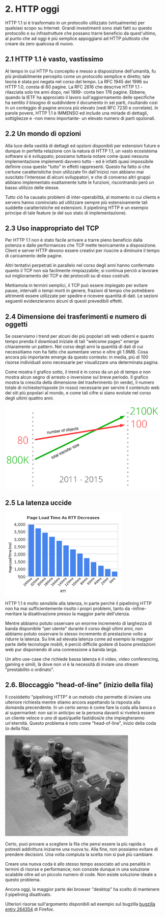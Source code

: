# 2. HTTP oggi

HTTP 1.1 si è trasformato in un protocollo utilizzato \(virtualmente\) per qualsiasi scopo su Internet. Grandi investimenti sono stati fatti su questo protocollo e su infrastrutture che possano trarre beneficio da quest'ultimo, al punto che ad oggi è più semplice appoggiarsi ad HTTP piuttosto che creare da zero qualcosa di nuovo.

## 2.1 HTTP 1.1 è vasto, vastissimo

Al tempo in cui HTTP fu concepito e messo a disposizione dell'umanità, fu più probabilmente percepito come un protocollo semplice e diretto; tale teoria è stata poi negata nel corso del tempo. La RFC 1945 del 1996 su HTTP 1.0, consta di 60 pagine. La RFC 2616 che descrive HTTP 1.1 -rilasciata solo tre anni dopo, nel 1999- conta ben 176 pagine. Ebbene, quando la IETF ha approciato il lavoro sull'aggiornamento delle specifiche ha sentito il bisogno di suddividere il documento in sei parti, risultando così in un conteggio di pagine ancora più elevato \(vedi RFC 7230 e correlate\). In parole povere, HTTP 1.1 è IMMENSO ed include una miriade di dettagli, sottigliezze e -non meno importante- un elevato numero di parti opzionali.

## 2.2 Un mondo di opzioni

Alla luce della vastità di dettagli ed opzioni disponibili per estensioni future e dunque in perfetta relazione con la natura di HTTP 1.1, un vasto ecosistema software si è sviluppato; possiamo tuttavia notare come quasi nessuna implementazione implementi davvero tutto - ed è infatti quasi impossibile definire cosa questo "tutto" in effetti rappresenti. Questo ha fatto sì che certune caratteristiche \(non utilizzate fin dall'inizio\) non abbiano mai suscitato l'interesse di alcuni sviluppatori, e che di converso altri gruppi abbiano implementato esattamente tutte le funzioni, riscontrando però un basso utilizzo delle stesse.

Tutto ciò ha causato problemi di inter-operabilità, al momento in cui clients e servers hanno cominciato ad utilizzare sempre più estensivamente tali suddette caratteristiche ed estensioni. Il pipelining HTTP è un esempio principe di tale feature \(e del suo stato di implementazione\).

## 2.3 Uso inappropriato del TCP

Per HTTP 1.1 non è stato facile arrivare a trarre pieno beneficio dalla potenza e dalle performances che TCP mette teoricamente a disposizione. Client e server HTTP devono essere creativi per riuscire a diminuire il tempo di caricamento delle pagine.

Altri tentativi perpetrati in parallelo nel corso degli anni hanno confermato quanto il TCP non sia facilmente rimpiazzabile; si continua perciò a lavorare sul miglioramento del TCP e dei protocolli su di esso costruiti.

Mettiamola in termini semplici, il TCP può essere impiegato per evitare pause, intervalli o tempi morti in genere, frazioni di tempo che potrebbero altrimenti essere utilizzate per spedire e ricevere quantità di dati. Le sezioni seguenti evidenzieranno alcuni di questi prevedibili effetti.

## 2.4 Dimensione dei trasferimenti e numero di oggetti

Se osserviamo i trend per alcuni dei più popolari siti web odierni e quanto tempo prenda il download iniziale di tali "welcome pages" emerge chiaramente un pattern. Nel corso degli anni la quantità di dati di cui necessitiamo non ha fatto che aumentare verso e oltre gli 1.9MB. Cosa ancora più importante emerge da questo contesto: in media, più di 100 risorse individuali sono necessarie per visualizzare una determinata pagina.

Come mostra il grafico sotto, il trend è in corso da un pò di tempo e non mostra alcun segno di arresto o inversione sul breve periodo. Il grafico mostra la crescita della dimensione del trasferimento \(in verde\), il numero totale di richieste/risposte \(in rosso\) necessarie per servire il contenuto web dei siti più popolari al mondo, e come tali cifre si siano evolute nel corso degli ultimi quattro anni.

![transfer size growth](https://raw.githubusercontent.com/bagder/http2-explained/master/images/transfer-size-growth.png)

## 2.5 La latenza uccide

![](https://raw.githubusercontent.com/bagder/http2-explained/master/images/page-load-time-rtt-decreases.png)

HTTP 1.1 è molto sensibile alla latenza, in parte perchè il pipelining HTTP non ha mai sufficientemente risolto i propri problemi, tanto da -infine- meritare la disattivazione presso la maggior parte dell'utenza.

Mentre abbiamo potuto osservare un enorme incremento di larghezza di banda disponibile "per utente" durante il corso degli ultimi anni, non abbiamo potuto osservare lo stesso incremento di prestazione volto a ridurre la latenza. Su link ad elevata latenza come ad esempio la maggior parte delle tecnologie mobili, è perciò difficile godere di buone prestazioni web pur disponendo di una connessione a banda larga.

Un altro use-case che richiede bassa latenza è il video, video conferencing, gaming e simili, là dove non vi è la necessità di inviare uno stream "prestabilito o ordinato".

## 2.6. Bloccaggio "head-of-line" \(inizio della fila\)

Il cosiddetto "pipelining HTTP" è un metodo che permette di inviare una ulteriore richiesta mentre stiamo ancora aspettando la risposta alla domanda precendente. In un certo senso è come fare la coda alla banca o al supermarket: non sai in anticipo se la persona davanti si rivelerà essere un cliente veloce o uno di quei/quelle fastidiosi/e che impiegheranno un'eternità. Questo problema è noto come "head-of-line", inizio della coda \(o della fila\).

![](https://raw.githubusercontent.com/bagder/http2-explained/master/images/head-of-line-blocking.jpg)

Certo, puoi provare a scegliere la fila che pensi essere la più rapida o potresti addirittura iniziarne una nuova tu. Alla fine, non possiamo evitare di prendere decisioni. Una volta compiuta la scelta non si puè più cambiare.

Creare una nuova coda è allo stesso tempo associato ad una penalità in termini di risorse e performance; non consiste dunque in una soluzione scalabile oltre ad un piccolo numero di code. Non esiste soluzione ideale a questo problema.

Ancora oggi, la maggior parte dei browser "desktop" ha scelto di mantenere il pipelining disattivato.

Ulteriori risorse sull'argomento disponibili ad esempio sul bugzilla [bugzilla entry 264354](https://bugzilla.mozilla.org/show_bug.cgi?id=264354) di Firefox.

